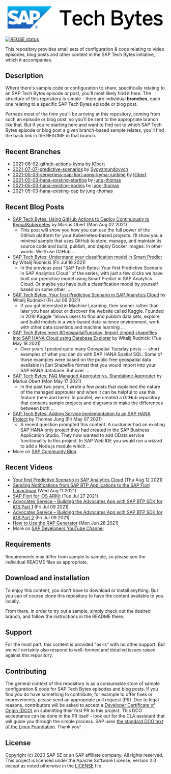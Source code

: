 
![SAP Tech Bytes header image](header-image.png)

[![REUSE status](https://api.reuse.software/badge/github.com/SAP-samples/sap-tech-bytes)](https://api.reuse.software/info/github.com/SAP-samples/sap-tech-bytes)

This repository provides small sets of configuration &amp; code relating to video episodes, blog posts and other content in the SAP Tech Bytes initiative, which it accompanies.

## Description

Where there&#x27;s sample code or configuration to share, specifically relating to an SAP Tech Bytes episode or post, you&#x27;ll most likely find it here. The structure of this repository is simple - there are individual **branches**, each one relating to a specific SAP Tech Bytes episode or blog post.

Perhaps most of the time you&#x27;ll be arriving at this repository, coming from such an episode or blog post, so you&#x27;ll be sent to the appropriate branch like that. But if you&#x27;re starting here and want to find out to which SAP Tech Bytes episode or blog post a given branch-based sample relates, you&#x27;ll find the back link in the README in that branch.
 
## Recent Branches
- [2021-08-02-github-actions-kyma](https://github.com/SAP-samples/sap-tech-bytes/tree/2021-08-02-github-actions-kyma) by [IObert](https://github.com/IObert) 
- [2021-07-07-predictive-scenarios](https://github.com/SAP-samples/sap-tech-bytes/tree/2021-07-07-predictive-scenarios) by [Sygyzmundovych](https://github.com/Sygyzmundovych) 
- [2021-05-03-serverless-sap-fiori-apps-kyma-runtime](https://github.com/SAP-samples/sap-tech-bytes/tree/2021-05-03-serverless-sap-fiori-apps-kyma-runtime) by [IObert](https://github.com/IObert) 
- [2021-05-03-hana-existing-starting](https://github.com/SAP-samples/sap-tech-bytes/tree/2021-05-03-hana-existing-starting) by [jung-thomas](https://github.com/jung-thomas) 
- [2021-05-03-hana-existing-nodejs](https://github.com/SAP-samples/sap-tech-bytes/tree/2021-05-03-hana-existing-nodejs) by [jung-thomas](https://github.com/jung-thomas) 
- [2021-05-03-hana-existing-cap](https://github.com/SAP-samples/sap-tech-bytes/tree/2021-05-03-hana-existing-cap) by [jung-thomas](https://github.com/jung-thomas) 

## Recent Blog Posts
- [SAP Tech Bytes: Using GitHub Actions to Deploy Continuously to Kyma/Kubernetes](https://blogs.sap.com/?p=1377978) by Marius Obert (Mon Aug 02 2021)
  - This post will show you how you can use the full power of the GitHub platform for your Kubernetes-based projects. I’ll show you a minimal sample that uses GitHub to store, manage, and maintain its source code and build, publish, and deploy Docker images. In other words: We’ll use GitHub ...
- [SAP Tech Bytes: Understand your classification model in Smart Predict](https://blogs.sap.com/?p=1371611) by Witalij Rudnicki (Fri Jul 16 2021)
  - In the previous post “SAP Tech Bytes: Your first Predictive Scenario in SAP Analytics Cloud” of the series, with just a few clicks we have built our predictive model using Smart Predict in SAP Analytics Cloud. Or maybe you have built a classification model by yourself based on some other ...
- [SAP Tech Bytes: Your first Predictive Scenario in SAP Analytics Cloud](https://blogs.sap.com/?p=1366059) by Witalij Rudnicki (Fri Jul 09 2021)
  - If you got interested in Machine Learning, then sooner rather than later you hear about or discover the website called Kaggle. Founded in 2010 Kaggle “allows users to find and publish data sets, explore and build models in a web-based data-science environment, work with other data scientists and machine learning ...
- [SAP Tech Bytes meet #GeospatialTuesday: Import zipped shapefiles into SAP HANA Cloud using Database Explorer](https://blogs.sap.com/?p=1337809) by Witalij Rudnicki (Tue May 18 2021)
  - Over years I posted quite many Geospatial Tuesday posts — short examples of what you can do with SAP HANA Spatial SQL. Some of those examples were based on the public free geospatial data available in Esri Shapefile format that you would import into your SAP HANA database. But over ...
- [SAP Tech Bytes: FAQ Managed Approuter vs. Standalone Approuter](https://blogs.sap.com/?p=1334880) by Marius Obert (Mon May 17 2021)
  - In the past two years, I wrote a few posts that explained the nature of the managed approuter and when it can be helpful to use this feature (here and here). In parallel, we created a GitHub repository that contains sample projects and diagrams to make the differences between both ...
- [SAP Tech Bytes: Adding Service Implementation to an SAP HANA Project](https://blogs.sap.com/?p=1332159) by Thomas Jung (Fri May 07 2021)
  - A recent question prompted this content. A customer had an existing SAP HANA only project they had created in the SAP Business Application Studio. They now wanted to add OData service functionality to this project. In SAP Web IDE you would run a wizard to add a Node.js module which ...
- More on [SAP Community Blog](https://blogs.sap.com/tag/sap-tech-bytes/)
    
## Recent Videos
- [Your first Predictive Scenario in SAP Analytics Cloud](https://www.youtube.com/watch?v=Ie9Z498N4bM) (Thu Aug 12 2021)
- [Sending Notifications from SAP BTP Applications to the SAP Fiori Launchpad](https://www.youtube.com/watch?v=PZPp1gyLLQo) (Wed Aug 11 2021)
- [SAP Fiori for iOS ARKit](https://www.youtube.com/watch?v=aVpojvjDEco) (Tue Jul 27 2021)
- [Advocates Service – Building the Advocates App with SAP BTP SDK for iOS Part 1](https://www.youtube.com/watch?v=B2rPzwWHrJs) (Fri Jul 09 2021)
- [Advocates Service – Building the Advocates App with SAP BTP SDK for iOS Part 2](https://www.youtube.com/watch?v=amKqv2wSybQ) (Fri Jul 09 2021)
- [How to Use the RAP Generator](https://www.youtube.com/watch?v=c8IFkjmLhI8) (Mon Jun 28 2021)
- More on [SAP Developers YouTube Channel](https://www.youtube.com/playlist?list=PL6RpkC85SLQC3HBShmlMaPu_nL--4f20z)

## Requirements

Requirements may differ from sample to sample, so please see the individual README files as appropriate.

## Download and installation

To enjoy this content, you don&#x27;t have to download or install anything. But you can of course clone this repository to have the content available to you locally.

From there, in order to try out a sample, simply check out the desired branch, and follow the instructions in the README there.

## Support

For the most part, this content is provided &quot;as-is&quot; with no other support. But we will certainly also respond to well-formed and detailed issues raised against this repository.

## Contributing

The general context of this repository is as a consumable store of sample configuration &amp; code for SAP Tech Bytes episodes and blog posts. If you find you do have something to contribute, for example to offer fixes or improvements, please send an appropriate pull request (PR). Due to legal reasons, contributors will be asked to accept a [Developer Certificate of Origin (DCO)](https://en.wikipedia.org/wiki/Developer_Certificate_of_Origin) on submitting their first PR to this project. This DCO acceptance can be done in the PR itself - look out for the CLA assistant that will guide you through the simple process. SAP uses [the standard DCO text of the Linux Foundation](https://developercertificate.org/). Thank you!

## License

Copyright (c) 2020 SAP SE or an SAP affiliate company. All rights reserved. This project is licensed under the Apache Software License, version 2.0 except as noted otherwise in the [LICENSE](LICENSE) file.
